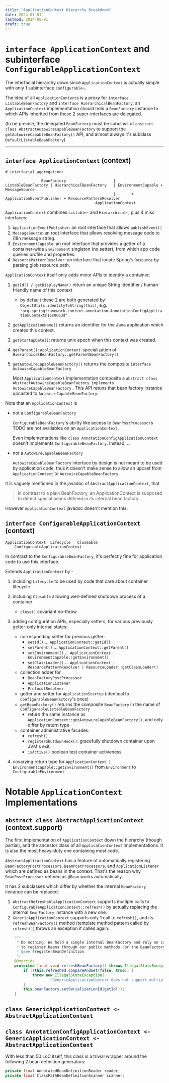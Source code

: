 ```yaml
---
title: "ApplicationContext Hierarchy Breakdown"
date: 2024-01-01
lastmod: 2024-05-01
draft: true
---
```


`interface ApplicationContext` and subinterface `ConfigurableApplicationContext`
============

The interfacial hierarchy down since `ApplicationContext` is actually simple with only 1 subinterface `Configurable~`.

The idea of all `ApplicationContext`s is a proxy for `interface ListableBeanFactory` and `interface HierarchicalBeanFactory`:
an `ApplicationContext` implementation should hold a `BeanFactory` instance to which APIs inherited from these 2 super-interfaces are delegated.

(to be precise, the delegated `BeanFactory` must be subclass of `abstract class AbstractAutowireCapableBeanFactory` to 
support the `getAutowireCapableBeanFactory()` API, and almost always it's subclass `DefaultListableBeanFactory`)

----

## `interface ApplicationContext` (context)

```
# interfacial aggregation:

                BeanFactory                     |
ListableBeanFactory | HierarchicalBeanFactory   | EnvironmentCapable + MessageSource 
                                                |       + ApplicationEventPublisher + ResourcePatternResolver
                                        ApplicationContext
```


`ApplicationContext` combines `Listable~` and `Hierarchical~`, plus 4 misc interfaces:

1. `ApplicationEventPublisher`: an root interface that allows `publishEvent()`
2. `MessageSource`: an root interface that allows resolving message code to i18n message string.
3. `EnvironmentCapable`: an root interface that provides a getter of a container-wide `Environment` singleton (no setter), from which app code queries profile and properties.
4. `ResourcePatternResolver`: an interface that locate Spring's `Resource` by parsing glob resource path.

`ApplicationContext` itself only adds minor APIs to identify a container:
1. `getId() / getDisplayName()` return an unique String identifier / human friendly name of this context
    - by default these 2 are both generated by `ObjectUtils.identityToString(this)`, e.g. `"org.springframework.context.annotation.AnnotationConfigApplicationContext@16c0663d"`
2. `getApplicationName()` returns an identifier for the Java application which creates this context.
3. `getStartupDate()`: returns unix epoch when this context was created.
4. `getParent()`: `ApplicationContext`-specialization of `HierarchicalBeanFactory::getParentBeanFactory()`
5. `getAutowireCapableBeanFactory()` returns the composite `interface AutowireCapableBeanFactory`

    Most `ApplicationContext` implementation composite a `abstract class AbstractAutowireCapableBeanFactory implements AutowireCapableBeanFactory`
    . This API retuns that bean factory instance upcasted to `AutowireCapableBeanFactory`.

Note that an `ApplicationContext` is

- not a `ConfigurableBeanFactory`

    `ConfigurableBeanFactory`'s ability like access to `BeanPostProcessor`s TODO are not availables on an `ApplicationContext`.
    
    Even implementations like `class AnnotationConfigApplicationContext` doesn't implements `ConfigurableBeanFactory`. Instead, ...

- not a `AutowireCapableBeanFactory`

    `AutowireCapableBeanFactory` interface by design is not meant to be used by application code, thus it doesn't make sense to allow an upcast from `ApplicationContext`
    to `AutowireCapableBeanFactory`.

It is vaguely mentioned in the javadoc of `AbstractApplicationContext`, that

> In contrast to a plain BeanFactory, an ApplicationContext is supposed to detect special beans defined in its internal bean factory.

However `ApplicationContext` javadoc doesn't mention this.

## `interface ConfigurableApplicationContext` (context)

```
ApplicationContext  Lifecycle   Closeable
    ConfigurableApplicationContext
```

In contrast to the `ConfigurableBeanFactory`, it's perfectly fine for application code to use this interface.

Extends `ApplicationContext` by
    - 
1. including `Lifecycle` to be used by code that care about container lifecycle
2. including `Closable` allowing well-defined shutdown process of a container
    - `close()` covariant no-throw
3. adding configuration APIs, especially setters, for various previously getter-only internal states:
    - corresponding setter for previous getter:
        - `setId()`  ...  `ApplicationContext::getId()`
        - `setParent()`  ...  `ApplicationContext::getParent()`
        - `setEnvironment()` ...  `ApplicationContext | EnvironmentCapable::getEnvironment()`
        - `setClassLoader()` ...  `ApplicationContext | ResourcePatternResolver | ResourceLoader::getClassLoader()`
    - collection adder for
        - `BeanFactoryPostProcessor`
        - `ApplicationListener`
        - `ProtocolResolver`
    - getter and setter for `ApplicationStartup` (identical to `ConfigurableBeanFactory`'s ones)
    - `getBeanFactory()` returns the composite `BeanFactory` in the name of `ConfigurableListableBeanFactory`
        - return the same instance as `ApplicationContext::getAutowireCapableBeanFactory()`, and only differ by return type
    - container administrative facades:
        - `refresh()`
        - `registerShutdownHook()`: gracefully shutdown container upon JVM's exit.
        - `isActive()` boolean test container activeness

4. covarying return type for `ApplicationContext | EnvironmentCapable::getEnvironment()` from `Environment` to `ConfigurableEnvironment`


Notable `ApplicationContext` Implementations
=======================

## `abstract class AbstractApplicationContext` (context.support)

The first implementation of `ApplicationContext` down the hierarchy (though partial), and the ancestor class of all `ApplicationContext` implementations.
It is also the most heavy-duty one containing most code.

`AbstractApplicationContext` has a feature of automatically registering `BeanFactoryPostProcessor`s, `BeanPostProcessor`s, and `ApplicationListener` which are defined as beans in the context. That's the reason why `BeanPostProcessor` defined as `@Bean` works automatically.

It has 2 subclasses which differ by whether the internal `BeanFactory` instance can be replaced:
1. `AbstractRefreshableApplicationContext` supports multiple calls to `ConfigurableApplicationContext::refresh()` by actually replacing the internal `BeanFactory` instance with a new one.
2. `GenericApplicationContext` supports only 1 call to `refresh()`, and its `refreshBeanFactory()` method (template method pattern called by `refresh()`) throws an exception if called again:

```java
	/**
	 * Do nothing: We hold a single internal BeanFactory and rely on callers
	 * to register beans through our public methods (or the BeanFactory's).
	 * @see #registerBeanDefinition
	 */
	@Override
	protected final void refreshBeanFactory() throws IllegalStateException {
		if (!this.refreshed.compareAndSet(false, true)) {
			throw new IllegalStateException(
					"GenericApplicationContext does not support multiple refresh attempts: just call 'refresh' once");
		}
		this.beanFactory.setSerializationId(getId());
	}
```

## `class GenericApplicationContext <- AbstractApplicationContext`

## `class AnnotationConfigApplicationContext <- GenericApplicationContext <- AbstractApplicationContext`

With less than 50 LoC itself, this class is a trivial wrapper around the following 2 bean definition generators:

```java
private final AnnotatedBeanDefinitionReader reader;
private final ClassPathBeanDefinitionScanner scanner;
```
